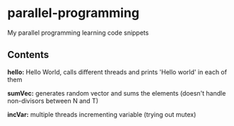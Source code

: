 # parallel-programming
My parallel programming learning code snippets


## Contents

**hello:** Hello World, calls different threads and prints 'Hello world' in each of them

**sumVec:** generates random vector and sums the elements (doesn't handle non-divisors between N and T)

**incVar:** multiple threads incrementing variable (trying out mutex)
